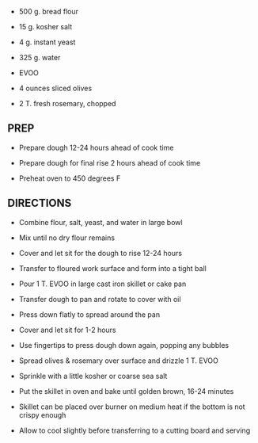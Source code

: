 - 500 g. bread flour

- 15 g. kosher salt

- 4 g. instant yeast

- 325 g. water

- EVOO

- 4 ounces sliced olives

- 2 T. fresh rosemary, chopped

## PREP

- Prepare dough 12-24 hours ahead of cook time

- Prepare dough for final rise 2 hours ahead of cook time

- Preheat oven to 450 degrees F

## DIRECTIONS

- Combine flour, salt, yeast, and water in large bowl

- Mix until no dry flour remains

- Cover and let sit for the dough to rise 12-24 hours

- Transfer to floured work surface and form into a tight ball

- Pour 1 T. EVOO in large cast iron skillet or cake pan

- Transfer dough to pan and rotate to cover with oil

- Press down flatly to spread around the pan

- Cover and let sit for 1-2 hours

- Use fingertips to press dough down again, popping any bubbles

- Spread olives & rosemary over surface and drizzle 1 T. EVOO

- Sprinkle with a little kosher or coarse sea salt

- Put the skillet in oven and bake until golden brown, 16-24 minutes

- Skillet can be placed over burner on medium heat if the bottom is
    not crispy enough

- Allow to cool slightly before transferring to a cutting board and
    serving
